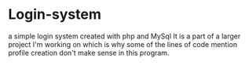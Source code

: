 # Login-system
a simple login system created with php and MySql
It is a part of a larger project I'm working on which is why some of the lines of code mention profile creation don't make sense in this program.
